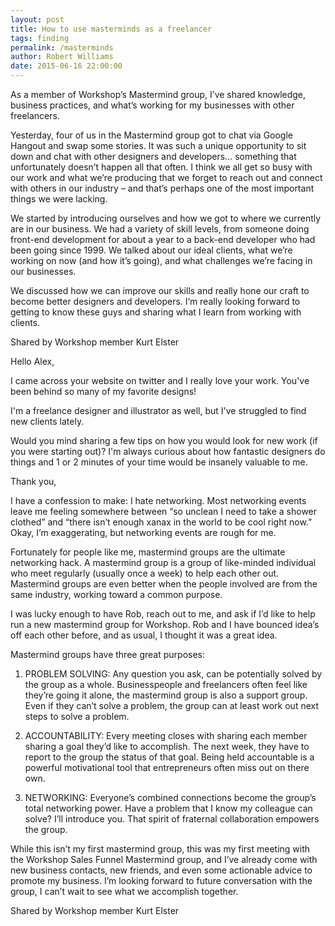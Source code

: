 ```yaml
---
layout: post
title: How to use masterminds as a freelancer
tags: finding
permalink: /masterminds
author: Robert Williams
date: 2015-06-16 22:00:00
---
```


As a member of Workshop’s Mastermind group, I’ve shared knowledge, business practices, and what’s working for my businesses with other freelancers.

Yesterday, four of us in the Mastermind group got to chat via Google Hangout and swap some stories. It was such a unique opportunity to sit down and chat with other designers and developers… something that unfortunately doesn’t happen all that often. I think we all get so busy with our work and what we’re producing that we forget to reach out and connect with others in our industry – and that’s perhaps one of the most important things we were lacking.

We started by introducing ourselves and how we got to where we currently are in our business. We had a variety of skill levels, from someone doing front-end development for about a year to a back-end developer who had been going since 1999. We talked about our ideal clients, what we’re working on now (and how it’s going), and what challenges we’re facing in our businesses.

We discussed how we can improve our skills and really hone our craft to become better designers and developers. I’m really looking forward to getting to know these guys and sharing what I learn from working with clients.

Shared by Workshop member Kurt Elster

Hello Alex, 

I came across your website on twitter and I really love your work. You've been behind so many of my favorite designs!

I'm a freelance designer and illustrator as well, but I've struggled to find new clients lately. 

Would you mind sharing a few tips on how you would look for new work (if you were starting out)? I'm always curious about how fantastic designers do things and 1 or 2 minutes of your time would be insanely valuable to me.

Thank you,

I have a confession to make: I hate networking. Most networking events leave me feeling somewhere between “so unclean I need to take a shower clothed” and “there isn’t enough xanax in the world to be cool right now.” Okay, I’m exaggerating, but networking events are rough for me.

Fortunately for people like me, mastermind groups are the ultimate networking hack. A mastermind group is a group of like-minded individual who meet regularly (usually once a week) to help each other out. Mastermind groups are even better when the people involved are from the same industry, working toward a common purpose.

I was lucky enough to have Rob, reach out to me, and ask if I’d like to help run a new mastermind group for Workshop. Rob and I have bounced idea’s off each other before, and as usual, I thought it was a great idea.

Mastermind groups have three great purposes:

1. PROBLEM SOLVING: Any question you ask, can be potentially solved by the group as a whole. Businesspeople and freelancers often feel like they’re going it alone, the mastermind group is also a support group. Even if they can’t solve a problem, the group can at least work out next steps to solve a problem.

1. ACCOUNTABILITY: Every meeting closes with sharing each member sharing a goal they’d like to accomplish. The next week, they have to report to the group the status of that goal. Being held accountable is a powerful motivational tool that entrepreneurs often miss out on there own.

1. NETWORKING: Everyone’s combined connections become the group’s total networking power. Have a problem that I know my colleague can solve? I’ll introduce you. That spirit of fraternal collaboration empowers the group.

While this isn’t my first mastermind group, this was my first meeting with the Workshop Sales Funnel Mastermind group, and I’ve already come with new business contacts, new friends, and even some actionable advice to promote my business. I’m looking forward to future conversation with the group, I can’t wait to see what we accomplish together.

Shared by Workshop member Kurt Elster
